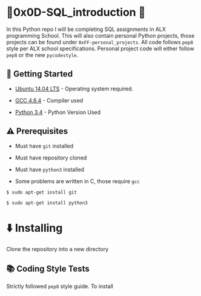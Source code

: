 # :ocean:0x0D-SQL_introduction :ocean:
In this Python repo I will be completing SQL assignments in ALX programming School. This will also contain personal Python projects, those projects can be found under <code>0xFF-personal_projects</code>.
All code follows <code>pep8</code> style per ALX school specifications.
Personal project code will either follow <code>pep8</code> or the new <code>pycodestyle</code>.

## :running: Getting Started

* [Ubuntu 14.04 LTS](http://releases.ubuntu.com/14.04/) - Operating system required.

* [GCC 4.8.4](https://gcc.gnu.org/gcc-4.8/) - Compiler used

* [Python 3.4](https://www.python.org/download/releases/3.4.0/) - Python Version Used

## :warning: Prerequisites

* Must have `git` installed 

* Must have repository cloned

* Must have `python3` installed

* Some problems are written in C, those require `gcc`

```
$ sudo apt-get install git
```

```
$ sudo apt-get install python3
```

# :arrow_down: Installing

Clone the repository into a new directory

## :books: Coding Style Tests

Strictly followed `pep8` style guide. To install
